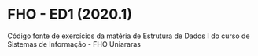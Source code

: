 # FHO - ED1 (2020.1)
 Código fonte de exercícios da matéria de Estrutura de Dados I do curso de Sistemas de Informação - FHO Uniararas
